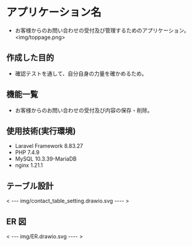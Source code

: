 # アプリケーション名

- お客様からのお問い合わせの受付及び管理するためのアプリケーション。
<img/toppage.png>

## 作成した目的

- 確認テストを通して、自分自身の力量を確かめるため。

## 機能一覧

- お客様からのお問い合わせの受付及び内容の保存・削除。

## 使用技術(実行環境)

- Laravel Framework 8.83.27
- PHP 7.4.9
- MySQL 10.3.39-MariaDB
- nginx 1.21.1

## テーブル設計

< --- img/contact_table_setting.drawio.svg ---- >

## ER 図

< --- img/ER.drawio.svg ---- >
